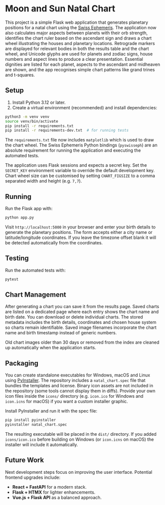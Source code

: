 # Moon and Sun Natal Chart

This project is a simple Flask web application that generates planetary positions for a natal chart using the [Swiss Ephemeris](https://www.astro.com/swisseph/).
The application now also calculates major aspects between planets with their orb strength, identifies the chart ruler based on the ascendant sign and draws a chart wheel illustrating the houses and planetary locations. Retrograde markers are displayed for relevant bodies in both the results table and the chart wheel, and Unicode glyphs are used for planets and zodiac signs, house numbers and aspect lines to produce a clear presentation. Essential dignities are listed for each planet, aspects to the ascendant and midheaven are shown, and the app recognises simple chart patterns like grand trines and t-squares.

## Setup

1. Install Python 3.12 or later.
2. Create a virtual environment (recommended) and install dependencies:

```bash
python3 -m venv venv
source venv/bin/activate
pip install -r requirements.txt
pip install -r requirements-dev.txt  # for running tests
```
The `requirements.txt` file now includes `matplotlib` which is used to draw the chart wheel. The Swiss Ephemeris Python bindings (`pyswisseph`) are an absolute requirement for running the application and executing the automated tests.

The application uses Flask sessions and expects a secret key. Set the
`SECRET_KEY` environment variable to override the default development key.
Chart wheel size can be customised by setting `CHART_FIGSIZE` to a comma
separated width and height (e.g. `7,7`).

## Running

Run the Flask app with:

```bash
python app.py
```

Visit `http://localhost:5000` in your browser and enter your birth details to generate the planetary positions. The form accepts either a city name or latitude/longitude coordinates. If you leave the timezone offset blank it will be detected automatically from the coordinates.

## Testing

Run the automated tests with:

```bash
pytest
```

## Chart Management

After generating a chart you can save it from the results page. Saved charts are
listed on a dedicated page where each entry shows the chart name and birth date.
You can download or delete individual charts. The stored metadata includes the
birth details, coordinates and chosen house system so charts remain identifiable.
Saved image filenames incorporate the chart name and birth timestamp instead of
generic numbers.

Old chart images older than 30 days or removed from the index are cleaned up
automatically when the application starts.

## Packaging

You can create standalone executables for Windows, macOS and Linux using [PyInstaller](https://www.pyinstaller.org/). The repository includes a `natal_chart.spec` file that bundles the templates and license.
Binary icon assets are not included in the repository (some tools cannot display them in diffs). Provide your own icon files inside the `icons/` directory (e.g. `icon.ico` for Windows and `icon.icns` for macOS) if you want a custom installer graphic.

Install PyInstaller and run it with the spec file:

```bash
pip install pyinstaller
pyinstaller natal_chart.spec
```

The resulting executable will be placed in the `dist/` directory. If you added `icons/icon.ico` before building on Windows (or `icon.icns` on macOS) the installer will include it automatically.

## Future Work

Next development steps focus on improving the user interface.
Potential frontend upgrades include:
- **React + FastAPI** for a modern stack.
- **Flask + HTMX** for lighter enhancements.
- **Vue.js + Flask API** as a balanced approach.
